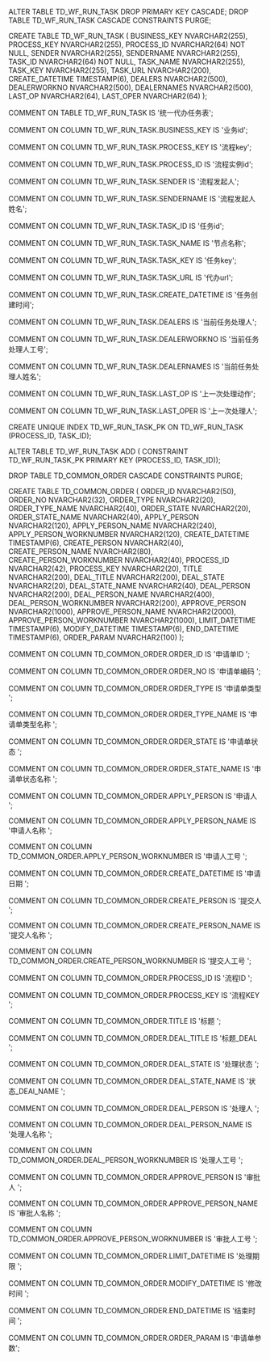 
ALTER TABLE TD_WF_RUN_TASK
 DROP PRIMARY KEY CASCADE;
DROP TABLE TD_WF_RUN_TASK CASCADE CONSTRAINTS PURGE;

CREATE TABLE TD_WF_RUN_TASK
(
  BUSINESS_KEY     NVARCHAR2(255),
  PROCESS_KEY      NVARCHAR2(255),
  PROCESS_ID       NVARCHAR2(64)                NOT NULL,
  SENDER           NVARCHAR2(255),
  SENDERNAME       NVARCHAR2(255),
  TASK_ID          NVARCHAR2(64)                NOT NULL,
  TASK_NAME        NVARCHAR2(255),
  TASK_KEY         NVARCHAR2(255),
  TASK_URL         NVARCHAR2(200),
  CREATE_DATETIME  TIMESTAMP(6),
  DEALERS          NVARCHAR2(500),
  DEALERWORKNO     NVARCHAR2(500),
  DEALERNAMES      NVARCHAR2(500),
  LAST_OP          NVARCHAR2(64),
  LAST_OPER        NVARCHAR2(64)
);

COMMENT ON TABLE TD_WF_RUN_TASK IS '统一代办任务表';

COMMENT ON COLUMN TD_WF_RUN_TASK.BUSINESS_KEY IS '业务id';

COMMENT ON COLUMN TD_WF_RUN_TASK.PROCESS_KEY IS '流程key';

COMMENT ON COLUMN TD_WF_RUN_TASK.PROCESS_ID IS '流程实例id';

COMMENT ON COLUMN TD_WF_RUN_TASK.SENDER IS '流程发起人';

COMMENT ON COLUMN TD_WF_RUN_TASK.SENDERNAME IS '流程发起人姓名';

COMMENT ON COLUMN TD_WF_RUN_TASK.TASK_ID IS '任务id';

COMMENT ON COLUMN TD_WF_RUN_TASK.TASK_NAME IS '节点名称';

COMMENT ON COLUMN TD_WF_RUN_TASK.TASK_KEY IS '任务key';

COMMENT ON COLUMN TD_WF_RUN_TASK.TASK_URL IS '代办url';

COMMENT ON COLUMN TD_WF_RUN_TASK.CREATE_DATETIME IS '任务创建时间';

COMMENT ON COLUMN TD_WF_RUN_TASK.DEALERS IS '当前任务处理人';

COMMENT ON COLUMN TD_WF_RUN_TASK.DEALERWORKNO IS '当前任务处理人工号';

COMMENT ON COLUMN TD_WF_RUN_TASK.DEALERNAMES IS '当前任务处理人姓名';

COMMENT ON COLUMN TD_WF_RUN_TASK.LAST_OP IS '上一次处理动作';

COMMENT ON COLUMN TD_WF_RUN_TASK.LAST_OPER IS '上一次处理人';


CREATE UNIQUE INDEX TD_WF_RUN_TASK_PK ON TD_WF_RUN_TASK
(PROCESS_ID, TASK_ID);


ALTER TABLE TD_WF_RUN_TASK ADD (
  CONSTRAINT TD_WF_RUN_TASK_PK
 PRIMARY KEY
 (PROCESS_ID, TASK_ID));



DROP TABLE TD_COMMON_ORDER CASCADE CONSTRAINTS PURGE;

CREATE TABLE TD_COMMON_ORDER
(
 ORDER_ID                  NVARCHAR2(50),
  ORDER_NO                  NVARCHAR2(32),
  ORDER_TYPE                NVARCHAR2(20),
  ORDER_TYPE_NAME           NVARCHAR2(40),
  ORDER_STATE               NVARCHAR2(20),
  ORDER_STATE_NAME          NVARCHAR2(40),
  APPLY_PERSON              NVARCHAR2(120),
  APPLY_PERSON_NAME         NVARCHAR2(240),
  APPLY_PERSON_WORKNUMBER   NVARCHAR2(120),
  CREATE_DATETIME           TIMESTAMP(6),
  CREATE_PERSON             NVARCHAR2(40),
  CREATE_PERSON_NAME        NVARCHAR2(80),
  CREATE_PERSON_WORKNUMBER  NVARCHAR2(40),
  PROCESS_ID                NVARCHAR2(42),
  PROCESS_KEY               NVARCHAR2(20),
  TITLE                     NVARCHAR2(200),
  DEAL_TITLE                NVARCHAR2(200),
  DEAL_STATE                NVARCHAR2(20),
  DEAL_STATE_NAME           NVARCHAR2(40),
  DEAL_PERSON               NVARCHAR2(200),
  DEAL_PERSON_NAME          NVARCHAR2(400),
  DEAL_PERSON_WORKNUMBER    NVARCHAR2(200),
  APPROVE_PERSON            NVARCHAR2(1000),
  APPROVE_PERSON_NAME       NVARCHAR2(2000),
  APPROVE_PERSON_WORKNUMBER NVARCHAR2(1000),
  LIMIT_DATETIME            TIMESTAMP(6),
  MODIFY_DATETIME           TIMESTAMP(6),
  END_DATETIME              TIMESTAMP(6),
  ORDER_PARAM               NVARCHAR2(100)
);

COMMENT ON COLUMN TD_COMMON_ORDER.ORDER_ID IS '申请单ID
';

COMMENT ON COLUMN TD_COMMON_ORDER.ORDER_NO IS '申请单编码
';

COMMENT ON COLUMN TD_COMMON_ORDER.ORDER_TYPE IS '申请单类型
';

COMMENT ON COLUMN TD_COMMON_ORDER.ORDER_TYPE_NAME IS '申请单类型名称
';

COMMENT ON COLUMN TD_COMMON_ORDER.ORDER_STATE IS '申请单状态
';

COMMENT ON COLUMN TD_COMMON_ORDER.ORDER_STATE_NAME IS '申请单状态名称
';

COMMENT ON COLUMN TD_COMMON_ORDER.APPLY_PERSON IS '申请人
';

COMMENT ON COLUMN TD_COMMON_ORDER.APPLY_PERSON_NAME IS '申请人名称
';

COMMENT ON COLUMN TD_COMMON_ORDER.APPLY_PERSON_WORKNUMBER IS '申请人工号
';

COMMENT ON COLUMN TD_COMMON_ORDER.CREATE_DATETIME IS '申请日期
';

COMMENT ON COLUMN TD_COMMON_ORDER.CREATE_PERSON IS '提交人
';

COMMENT ON COLUMN TD_COMMON_ORDER.CREATE_PERSON_NAME IS '提交人名称
';

COMMENT ON COLUMN TD_COMMON_ORDER.CREATE_PERSON_WORKNUMBER IS '提交人工号
';

COMMENT ON COLUMN TD_COMMON_ORDER.PROCESS_ID IS '流程ID
';

COMMENT ON COLUMN TD_COMMON_ORDER.PROCESS_KEY IS '流程KEY
';

COMMENT ON COLUMN TD_COMMON_ORDER.TITLE IS '标题
';

COMMENT ON COLUMN TD_COMMON_ORDER.DEAL_TITLE IS '标题_DEAL
';

COMMENT ON COLUMN TD_COMMON_ORDER.DEAL_STATE IS '处理状态
';

COMMENT ON COLUMN TD_COMMON_ORDER.DEAL_STATE_NAME IS '状态_DEAl_NAME
';

COMMENT ON COLUMN TD_COMMON_ORDER.DEAL_PERSON IS '处理人
';

COMMENT ON COLUMN TD_COMMON_ORDER.DEAL_PERSON_NAME IS '处理人名称
';

COMMENT ON COLUMN TD_COMMON_ORDER.DEAL_PERSON_WORKNUMBER IS '处理人工号
';

COMMENT ON COLUMN TD_COMMON_ORDER.APPROVE_PERSON IS '审批人
';

COMMENT ON COLUMN TD_COMMON_ORDER.APPROVE_PERSON_NAME IS '审批人名称
';

COMMENT ON COLUMN TD_COMMON_ORDER.APPROVE_PERSON_WORKNUMBER IS '审批人工号
';

COMMENT ON COLUMN TD_COMMON_ORDER.LIMIT_DATETIME IS '处理期限
';

COMMENT ON COLUMN TD_COMMON_ORDER.MODIFY_DATETIME IS '修改时间
';

COMMENT ON COLUMN TD_COMMON_ORDER.END_DATETIME IS '结束时间
';

COMMENT ON COLUMN TD_COMMON_ORDER.ORDER_PARAM IS '申请单参数';



